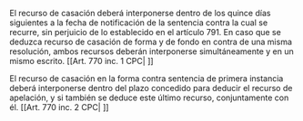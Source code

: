El recurso de casación deberá interponerse dentro de los quince días siguientes a la fecha de notificación de la sentencia contra la cual se recurre, sin perjuicio de lo establecido en el artículo 791. En caso que se deduzca recurso de casación de forma y de fondo en contra de una misma resolución, ambos recursos deberán interponerse simultáneamente y en un mismo escrito. [[Art. 770 inc. 1 CPC| ]]

El recurso de casación en la forma contra sentencia de primera instancia deberá interponerse dentro del plazo concedido para deducir el recurso de apelación, y si también se deduce este último recurso, conjuntamente con él. [[Art. 770 inc. 2 CPC| ]]